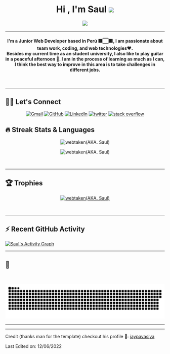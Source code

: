 <h1 align="center">Hi , I'm Saul <img src="https://media.giphy.com/media/hvRJCLFzcasrR4ia7z/giphy.gif" width="35"></h1>
<p align="center">
  <a href="https://github.com/webtaken"><img src="https://readme-typing-svg.herokuapp.com?lines=Web+Developer;HTML%20|%20CSS%20|%20JavaScript%20|%20React%20Enthusiast;Always%20learning%20new%20things;Whatsapp%20Cloud%20API%20Developer&center=true&width=500&height=50"></a>
</p>
<hr/>
<!-- I am a Junior at Fr. CRCE pursuing B.E. in CSE. I like to Code, Design, Innovate and Experiment. I am an enthusiastic and a social person who loves to take up new challenges and learn new skills. I love meeting new people, exchanging ideas and spreading knowledge and positivity. -->

<h4 align="center">
I'm a Junior Web Developer based in Perú 🟥⬜🟥, I am passionate about team work, coding, and web technologies❤️. <br />
	Besides my current time as an student university, I also like to play guitar in a peaceful afternoon 🎸. I am in the process of learning as much as I can, I think the best way to improve in this area is to take challenges in different jobs.
</h4>
<br>
<!--<div align="center">
  <a href="https://open.spotify.com/user/6s6pbtefezpookh8gwnkko15v">
    <img src="https://readme-spotify-tingz.vercel.app/api/now-playing">
  </a>
</div> -->
<hr/> 

## 🙋‍♀️ Let's Connect
<p align="center">
  <!-- <a href=""><img src="https://img.icons8.com/bubbles/50/000000/web.png" alt="Website"/></a> -->
	<a href="mailto:luckly083@gmail.com"><img src="https://img.icons8.com/bubbles/50/000000/gmail.png" title='Gmail' alt="Gmail"/></a>
	<a href="https://github.com/webtaken"><img src="https://img.icons8.com/bubbles/50/000000/github.png" title='GitHub' alt="GitHub"/></a>
	<a href="https://www.linkedin.com/in/saul-rojas-6885b1188/"><img src="https://img.icons8.com/bubbles/50/000000/linkedin.png" title='LinkedIn' alt="LinkedIn"/></a>
	<a href="https://twitter.com/node_srojas1"><img src="https://img.icons8.com/bubbles/50/000000/twitter-circled.png" title='Twitter' alt="twitter"/></a>
	<a href="https://stackoverflow.com/users/7872942/saul-rojas"><img src="https://img.icons8.com/bubbles/50/000000/module.png" title='Stack Overflow' alt="stack overflow"/></a>
	<!-- <a href=""><img src="https://img.icons8.com/bubbles/50/000000/instagram.png" alt="Instagram"/></a>
	<a href=""><img src="https://img.icons8.com/bubbles/50/000000/youtube.png" alt="Youtube"/></a> -->
	
</p>

## 🔥 Streak Stats & Languages
<p align="center"><img src="https://github-readme-streak-stats.herokuapp.com/?user=webtaken&theme=algolia" alt="webtaken(AKA. Saul)" /></p>
<p align="center"><img src="https://github-readme-stats.vercel.app/api/top-langs/?username=webtaken&theme=algolia&layout=compact" alt="webtaken(AKA. Saul)" /></p>

<br>
<hr/>

## 🏆 Trophies
<p align="center"> <a href="https://github.com/webtaken"><img
      src="https://github-profile-trophy.vercel.app/?username=webtaken&row=1&column=3&theme=algolia" alt="webtaken(AKA. Saul)" /></a>  </p>

<!-- algolia -->
<br>
<hr/>

## ⚡ Recent GitHub Activity
<a href="https://github.com/webtaken"><img alt="Saul's Activity Graph" src="https://activity-graph.herokuapp.com/graph?username=webtaken&custom_title=Saul's%20Contribution%20Graph&theme=react-dark" /></a>


<hr/>

## 🐍
  <br>
  <p align="center">
  <img src="https://raw.githubusercontent.com/jaypavasiya/jaypavasiya/output/github-contribution-grid-snake-dark.svg" alt="snake"></center>
</p>

<hr/>



----
Credit (thanks man for the template) checkout his profile 👀: [jaypavasiya](https://github.com/jaypavasiya)

Last Edited on: 12/06/2022
